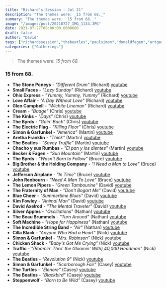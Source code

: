 ```yaml
---
title: "Richard's Session - Jul 21"
description: "The themes were: _15 from 68._"
summary: "The themes were: _15 from 68._"
image: "/images/post/20210727_IMG_1134.JPG"
date: 2021-07-27T00:00:00.0000000
draft: false
author: "David"
tags: ["richardssession","thebeatles","paulsimon","donaldfagen","artgarfunkel","walterbecker","simonandgarfunkel","jeffersonairplane","cream","thebyrds","glencampbell","johnrenbourn","davidaxelrod","traffic","smallfaces","steppenwolf","arethafranklin","theincrediblestringband","thekinks","cillablack","thelemonpipers","bluecheer","kimfowley","loveaffair","theturtles","ohioexpress","softmachine","silverapples","chickenshack","thestoneponeys","theelectricflag","thebeaubrummels","chachoysusrumbas","thefraternityofman","bigbrotherandtheholdingcompany"]
categories: ["Gatherings"]
---
```

> The themes were: _15 from 68._
### 15 from 68.
- **The Stone Poneys** - _"Different Drum"_ (Richard) [youtube](https://www.youtube.com/watch?v=w9qsDgA1q8Y)
- **Small Faces** - _"Lazy Sunday"_ (Richard) [youtube](https://www.youtube.com/watch?v=BKJXtTLmy_s)
- **Ohio Express** - _"Yummy, Yummy, Yummy"_ (Richard) [youtube](https://www.youtube.com/watch?v=tUwLPuc1WSo)
- **Love Affair** - _"A Day Without Love"_ (Richard) [youtube](https://www.youtube.com/watch?v=X88fV84DcKQ)
- **Glen Campbell** - _"Wichita Lineman"_ (Richard) [youtube](https://www.youtube.com/watch?v=Q8P_xTBpAcY)
- **Cream** - _"Badge"_ (Chris) [youtube](https://www.youtube.com/watch?v=4hjVjYfLMjI)
- **The Kinks** - _"Days"_ (Chris) [youtube](https://www.youtube.com/watch?v=sfyzaiT_rRU)
- **The Byrds** - _"Goin' Back"_ (Chris) [youtube](https://www.youtube.com/watch?v=i849OKrpPms)
- **The Electric Flag** - _"Killing Floor"_ (Chris) [youtube](https://www.youtube.com/watch?v=Tq3NwCHm-4U)
- **Simon & Garfunkel** - _"America"_ (Martin) [youtube](https://www.youtube.com/watch?v=Eo2ZsAOlvEM)
- **Aretha Franklin** - _"Think"_ (Martin) [youtube](https://www.youtube.com/watch?v=P9yIoSpWWNE)
- **The Beatles** - _"Savoy Truffle"_ (Martin) [youtube](https://www.youtube.com/watch?v=z9EaBjFvQpc)
- **Chacho y sus Rumbas** - _"El pan y los dientes"_ (Martin) [youtube](https://www.youtube.com/watch?v=fRcXM13gaCY)
- **Becker & Fagen** - _"Sun Mountain"_ (Martin) [youtube](https://www.youtube.com/watch?v=2tRCIClofnI)
- **The Byrds** - _"Wasn't Born to Follow"_ (Bruce) [youtube](https://www.youtube.com/watch?v=PrU9iI2VxPE)
- **Big Brother & the Holding Company** - _"I Need a Man to Love"_ (Bruce) [youtube](https://www.youtube.com/watch?v=UOOX6ZpNcMw)
- **Jefferson Airplane** - _"In Time"_ (Bruce) [youtube](https://www.youtube.com/watch?v=OfEzV8ni48A)
- **John Renbourn** - _"Need A Man To Love"_ (Bruce) [youtube](https://www.youtube.com/watch?v=62gtaFF4GyU)
- **The Lemon Pipers** - _"Green Tambourine"_ (David) [youtube](https://www.youtube.com/watch?v=Po0CDHbnI4o)
- **The Fraternity of Man** - _"Don't Bogart Me"_ (David) [youtube](https://www.youtube.com/watch?v=emD48UF-vqE)
- **Blue Cheer** - _"Summertime Blues"_ (David) [youtube](https://www.youtube.com/watch?v=as1NcX31szs)
- **Kim Fowley** - _"Animal Man"_ (David) [youtube](https://www.youtube.com/watch?v=xEWdLG8c37s)
- **David Axelrod** - _"The Mental Traveler"_ (David) [youtube](https://www.youtube.com/watch?v=pcDNMqIgrzc)
- **Silver Apples** - _"Oscillations"_ (Nathan) [youtube](https://www.youtube.com/watch?v=t1xOZyBc2Ck)
- **The Beau Brummels** - _"Turn Around"_ (Nathan) [youtube](https://www.youtube.com/watch?v=RAA8R-BunyA)
- **Soft Machine** - _"Hope for Happiness"_ (Nathan) [youtube](https://www.youtube.com/watch?v=7xlhGlaAH4Q)
- **The Incredible String Band** - _"Air"_ (Nathan) [youtube](https://www.youtube.com/watch?v=MQYq5KFWsas)
- **Cilla Black** - _"Anyone Who Had a Heart"_ (Nick) [youtube](https://www.youtube.com/watch?v=ZUxn6JLwdDY)
- **Simon & Garfunkel** - _"Mrs. Robinson"_ (Nick) [youtube](https://www.youtube.com/watch?v=9C1BCAgu2I8)
- **Chicken Shack** - _"Baby's Got Me Crying"_ (Nick) [youtube](https://www.youtube.com/watch?v=0pN_WUnE0hk)
- **Traffic** - _"(Roamin' Thro' the Gloamin' With) 40,000 Headman"_ (Nick) [youtube](https://www.youtube.com/watch?v=EAoNht69riY)
- **The Beatles** - _"Revolution 9"_ (Nick) [youtube](https://www.youtube.com/watch?v=SNdcFPjGsm8)
- **Simon & Garfunkel** - _"Scarborough Fair"_ (Casey) [youtube](https://www.youtube.com/watch?v=-Jj4s9I-53g)
- **The Turtles** - _"Elenore"_ (Casey) [youtube](https://www.youtube.com/watch?v=_NCd0Y776VQ)
- **The Beatles** - _"Blackbird"_ (Casey) [youtube](https://www.youtube.com/watch?v=Man4Xw8Xypo)
- **Steppenwolf** - _"Born to Be Wild"_ (Casey) [youtube](https://www.youtube.com/watch?v=igvP806798U)
